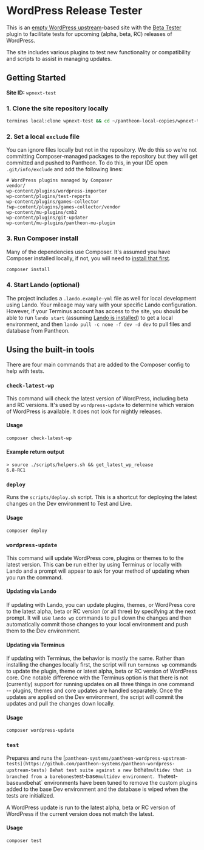 # WordPress Release Tester

This is an [empty WordPress upstream](https://github.com/pantheon-systems/empty-wp)-based site with the [Beta Tester](https://wordpress.org/plugins/wordpress-beta-tester/) plugin to facilitate tests for upcoming (alpha, beta, RC) releases of WordPress.

The site includes various plugins to test new functionality or compatibility and scripts to assist in managing updates.

## Getting Started

**Site ID:** `wpnext-test`

### 1. Clone the site repository locally

```bash
terminus local:clone wpnext-test && cd ~/pantheon-local-copies/wpnext-test
```

### 2. Set a local `exclude` file

You can ignore files locally but not in the repository. We do this so we're not committing Composer-managed packages to the repository but they will get committed and pushed to Pantheon. To do this, in your IDE open `.git/info/exclude` and add the following lines:

```
# WordPress plugins managed by Composer
vendor/
wp-content/plugins/wordpress-importer
wp-content/plugins/test-reports
wp-content/plugins/games-collector
!wp-content/plugins/games-collector/vendor
wp-content/mu-plugins/cmb2
wp-content/plugins/git-updater
wp-content/mu-plugins/pantheon-mu-plugin
```

### 3. Run Composer install

Many of the dependencies use Composer. It's assumed you have Composer installed locally, if not, you will need to [install that first](https://getcomposer.org/doc/00-intro.md#installation-linux-unix-macos).

```bash
composer install
```

### 4. Start Lando (optional)

The project includes a `.lando.example-yml` file as well for local development using Lando. Your mileage may vary with your specific Lando configuration. However, if your Terminus account has access to the site, you should be able to run `lando start` (assuming [Lando is installed](https://lando.dev/download/)) to get a local environment, and then `lando pull -c none -f dev -d dev` to pull files and database from Pantheon.

## Using the built-in tools

There are four main commands that are added to the Composer config to help with tests.

### `check-latest-wp`

This command will check the latest version of WordPress, including beta and RC versions. It's used by `wordpress-update` to determine which version of WordPress is available. It does not look for nightly releases.

#### Usage
```bash
composer check-latest-wp
```

#### Example return output
```
> source ./scripts/helpers.sh && get_latest_wp_release
6.8-RC1
```

### `deploy`

Runs the `scripts/deploy.sh` script. This is a shortcut for deploying the latest changes on the Dev environment to Test and Live.

#### Usage
```bash
composer deploy
```

### `wordpress-update`

This command will update WordPress core, plugins or themes to to the latest version. This can be run either by using Terminus or locally with Lando and a prompt will appear to ask for your method of updating when you run the command.

#### Updating via Lando

If updating with Lando, you can update plugins, themes, or WordPress core to the latest alpha, beta or RC version (or all three) by specifying at the next prompt. It will use `lando wp` commands to pull down the changes and then automatically commit those changes to your local environment and push them to the Dev environment.

#### Updating via Terminus

If updating with Terminus, the behavior is mostly the same. Rather than installing the changes locally first, the script will run `terminus wp` commands to update the plugin, theme or latest alpha, beta or RC version of WordPress core. One notable difference with the Terminus option is that there is not (currently) support for running updates on all three things in one command -- plugins, themes and core updates are handled separately. Once the updates are applied on the Dev environment, the script will commit the updates and pull the changes down locally.

#### Usage
```bash
composer wordpress-update
```

### `test`

Prepares and runs the [`pantheon-systems/pantheon-wordpress-upstream-tests](https://github.com/pantheon-systems/pantheon-wordpress-upstream-tests) Behat test suite against a new `behat` multidev that is branched from a barebones `test-base` multidev environment. The `test-base` and `behat` environments have been tuned to remove the custom plugins added to the base Dev environment and the database is wiped when the tests are initialized.

A WordPress update is run to the latest alpha, beta or RC version of WordPress if the current version does not match the latest.

#### Usage
```bash
composer test
```
